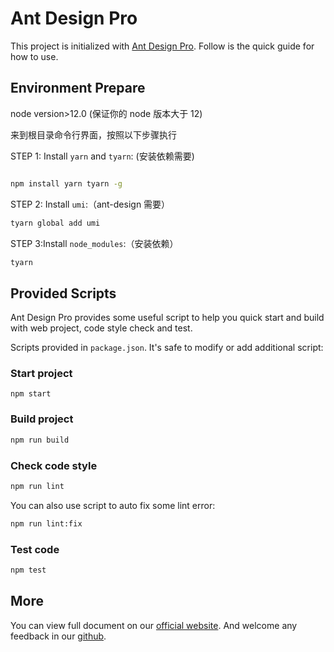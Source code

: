 # Ant Design Pro

This project is initialized with [Ant Design Pro](https://pro.ant.design). Follow is the quick guide for how to use.

## Environment Prepare

node version>12.0 (保证你的 node 版本大于 12)

来到根目录命令行界面，按照以下步骤执行

STEP 1: Install `yarn` and `tyarn`: (安装依赖需要)

```bash

npm install yarn tyarn -g
```

STEP 2: Install `umi`:（ant-design 需要）

```bash
tyarn global add umi
```

STEP 3:Install `node_modules`:（安装依赖）

```bash
tyarn
```

## Provided Scripts

Ant Design Pro provides some useful script to help you quick start and build with web project, code style check and test.

Scripts provided in `package.json`. It's safe to modify or add additional script:

### Start project

```bash（启动项目）
npm start
```

### Build project

```bash
npm run build
```

### Check code style

```bash
npm run lint
```

You can also use script to auto fix some lint error:

```bash
npm run lint:fix
```

### Test code

```bash
npm test
```

## More

You can view full document on our [official website](https://pro.ant.design). And welcome any feedback in our [github](https://github.com/ant-design/ant-design-pro).
